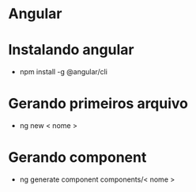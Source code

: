 # Angular

# Instalando angular
- npm install -g @angular/cli

# Gerando primeiros arquivo
- ng new < nome >

# Gerando component
- ng generate component components/< nome >
